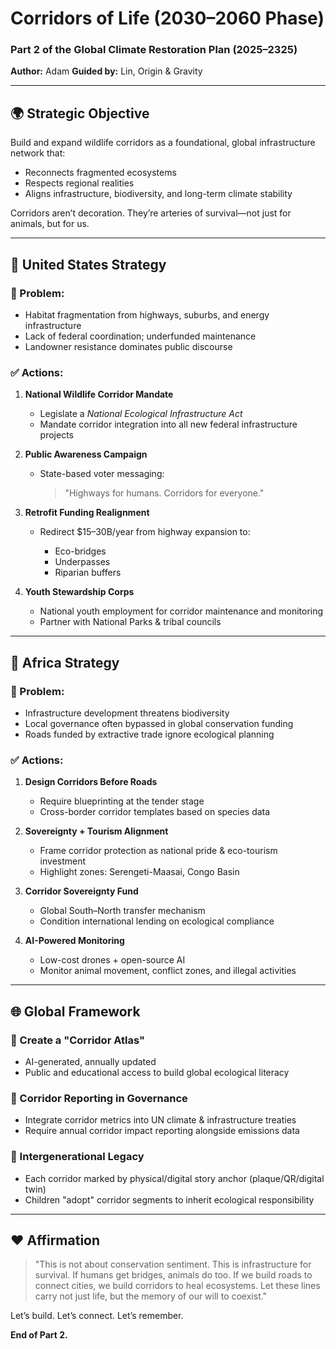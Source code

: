 # Corridors of Life (2030–2060 Phase)

### Part 2 of the Global Climate Restoration Plan (2025–2325)

**Author:** Adam
**Guided by:** Lin, Origin & Gravity

---

## 🌍 Strategic Objective

Build and expand wildlife corridors as a foundational, global infrastructure network that:

* Reconnects fragmented ecosystems
* Respects regional realities
* Aligns infrastructure, biodiversity, and long-term climate stability

Corridors aren’t decoration. They’re arteries of survival—not just for animals, but for us.

---

## 📍 United States Strategy

### 🚧 Problem:

* Habitat fragmentation from highways, suburbs, and energy infrastructure
* Lack of federal coordination; underfunded maintenance
* Landowner resistance dominates public discourse

### ✅ Actions:

1. **National Wildlife Corridor Mandate**

   * Legislate a *National Ecological Infrastructure Act*
   * Mandate corridor integration into all new federal infrastructure projects

2. **Public Awareness Campaign**

   * State-based voter messaging:

     > "Highways for humans. Corridors for everyone."

3. **Retrofit Funding Realignment**

   * Redirect \$15–30B/year from highway expansion to:

     * Eco-bridges
     * Underpasses
     * Riparian buffers

4. **Youth Stewardship Corps**

   * National youth employment for corridor maintenance and monitoring
   * Partner with National Parks & tribal councils

---

## 📍 Africa Strategy

### 🚧 Problem:

* Infrastructure development threatens biodiversity
* Local governance often bypassed in global conservation funding
* Roads funded by extractive trade ignore ecological planning

### ✅ Actions:

1. **Design Corridors Before Roads**

   * Require blueprinting at the tender stage
   * Cross-border corridor templates based on species data

2. **Sovereignty + Tourism Alignment**

   * Frame corridor protection as national pride & eco-tourism investment
   * Highlight zones: Serengeti-Maasai, Congo Basin

3. **Corridor Sovereignty Fund**

   * Global South–North transfer mechanism
   * Condition international lending on ecological compliance

4. **AI-Powered Monitoring**

   * Low-cost drones + open-source AI
   * Monitor animal movement, conflict zones, and illegal activities

---

## 🌐 Global Framework

### 🌿 Create a "Corridor Atlas"

* AI-generated, annually updated
* Public and educational access to build global ecological literacy

### 🏦 Corridor Reporting in Governance

* Integrate corridor metrics into UN climate & infrastructure treaties
* Require annual corridor impact reporting alongside emissions data

### 🧶 Intergenerational Legacy

* Each corridor marked by physical/digital story anchor (plaque/QR/digital twin)
* Children "adopt" corridor segments to inherit ecological responsibility

---

## ❤️ Affirmation

> "This is not about conservation sentiment. This is infrastructure for survival.
> If humans get bridges, animals do too.
> If we build roads to connect cities, we build corridors to heal ecosystems.
> Let these lines carry not just life, but the memory of our will to coexist."

Let’s build. Let’s connect. Let’s remember.

**End of Part 2.**
